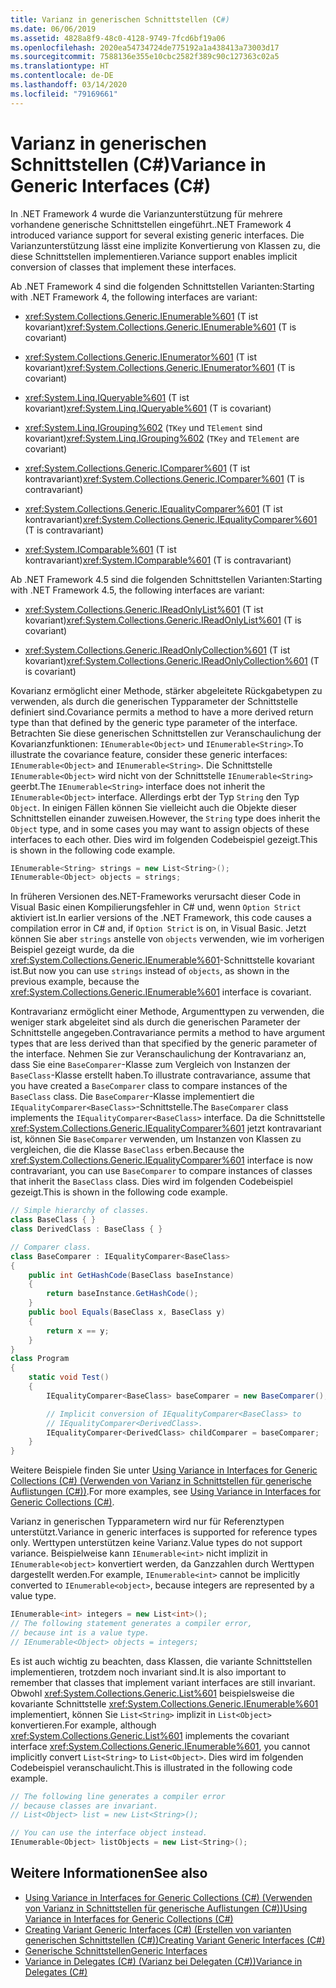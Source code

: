 ```yaml
---
title: Varianz in generischen Schnittstellen (C#)
ms.date: 06/06/2019
ms.assetid: 4828a8f9-48c0-4128-9749-7fcd6bf19a06
ms.openlocfilehash: 2020ea54734724de775192a1a438413a73003d17
ms.sourcegitcommit: 7588136e355e10cbc2582f389c90c127363c02a5
ms.translationtype: HT
ms.contentlocale: de-DE
ms.lasthandoff: 03/14/2020
ms.locfileid: "79169661"
---
```

# <a name="variance-in-generic-interfaces-c"></a><span data-ttu-id="90ba6-102">Varianz in generischen Schnittstellen (C#)</span><span class="sxs-lookup"><span data-stu-id="90ba6-102">Variance in Generic Interfaces (C#)</span></span>

<span data-ttu-id="90ba6-103">In .NET Framework 4 wurde die Varianzunterstützung für mehrere vorhandene generische Schnittstellen eingeführt.</span><span class="sxs-lookup"><span data-stu-id="90ba6-103">.NET Framework 4 introduced variance support for several existing generic interfaces.</span></span> <span data-ttu-id="90ba6-104">Die Varianzunterstützung lässt eine implizite Konvertierung von Klassen zu, die diese Schnittstellen implementieren.</span><span class="sxs-lookup"><span data-stu-id="90ba6-104">Variance support enables implicit conversion of classes that implement these interfaces.</span></span>

<span data-ttu-id="90ba6-105">Ab .NET Framework 4 sind die folgenden Schnittstellen Varianten:</span><span class="sxs-lookup"><span data-stu-id="90ba6-105">Starting with .NET Framework 4, the following interfaces are variant:</span></span>

- <span data-ttu-id="90ba6-106"><xref:System.Collections.Generic.IEnumerable%601> (T ist kovariant)</span><span class="sxs-lookup"><span data-stu-id="90ba6-106"><xref:System.Collections.Generic.IEnumerable%601> (T is covariant)</span></span>

- <span data-ttu-id="90ba6-107"><xref:System.Collections.Generic.IEnumerator%601> (T ist kovariant)</span><span class="sxs-lookup"><span data-stu-id="90ba6-107"><xref:System.Collections.Generic.IEnumerator%601> (T is covariant)</span></span>

- <span data-ttu-id="90ba6-108"><xref:System.Linq.IQueryable%601> (T ist kovariant)</span><span class="sxs-lookup"><span data-stu-id="90ba6-108"><xref:System.Linq.IQueryable%601> (T is covariant)</span></span>

- <span data-ttu-id="90ba6-109"><xref:System.Linq.IGrouping%602> (`TKey` und `TElement` sind kovariant)</span><span class="sxs-lookup"><span data-stu-id="90ba6-109"><xref:System.Linq.IGrouping%602> (`TKey` and `TElement` are covariant)</span></span>

- <span data-ttu-id="90ba6-110"><xref:System.Collections.Generic.IComparer%601> (T ist kontravariant)</span><span class="sxs-lookup"><span data-stu-id="90ba6-110"><xref:System.Collections.Generic.IComparer%601> (T is contravariant)</span></span>

- <span data-ttu-id="90ba6-111"><xref:System.Collections.Generic.IEqualityComparer%601> (T ist kontravariant)</span><span class="sxs-lookup"><span data-stu-id="90ba6-111"><xref:System.Collections.Generic.IEqualityComparer%601> (T is contravariant)</span></span>

- <span data-ttu-id="90ba6-112"><xref:System.IComparable%601> (T ist kontravariant)</span><span class="sxs-lookup"><span data-stu-id="90ba6-112"><xref:System.IComparable%601> (T is contravariant)</span></span>

<span data-ttu-id="90ba6-113">Ab .NET Framework 4.5 sind die folgenden Schnittstellen Varianten:</span><span class="sxs-lookup"><span data-stu-id="90ba6-113">Starting with .NET Framework 4.5, the following interfaces are variant:</span></span>

- <span data-ttu-id="90ba6-114"><xref:System.Collections.Generic.IReadOnlyList%601> (T ist kovariant)</span><span class="sxs-lookup"><span data-stu-id="90ba6-114"><xref:System.Collections.Generic.IReadOnlyList%601> (T is covariant)</span></span>

- <span data-ttu-id="90ba6-115"><xref:System.Collections.Generic.IReadOnlyCollection%601> (T ist kovariant)</span><span class="sxs-lookup"><span data-stu-id="90ba6-115"><xref:System.Collections.Generic.IReadOnlyCollection%601> (T is covariant)</span></span>

<span data-ttu-id="90ba6-116">Kovarianz ermöglicht einer Methode, stärker abgeleitete Rückgabetypen zu verwenden, als durch die generischen Typparameter der Schnittstelle definiert sind.</span><span class="sxs-lookup"><span data-stu-id="90ba6-116">Covariance permits a method to have a more derived return type than that defined by the generic type parameter of the interface.</span></span> <span data-ttu-id="90ba6-117">Betrachten Sie diese generischen Schnittstellen zur Veranschaulichung der Kovarianzfunktionen: `IEnumerable<Object>` und `IEnumerable<String>`.</span><span class="sxs-lookup"><span data-stu-id="90ba6-117">To illustrate the covariance feature, consider these generic interfaces: `IEnumerable<Object>` and `IEnumerable<String>`.</span></span> <span data-ttu-id="90ba6-118">Die Schnittstelle `IEnumerable<Object>` wird nicht von der Schnittstelle `IEnumerable<String>` geerbt.</span><span class="sxs-lookup"><span data-stu-id="90ba6-118">The `IEnumerable<String>` interface does not inherit the `IEnumerable<Object>` interface.</span></span> <span data-ttu-id="90ba6-119">Allerdings erbt der Typ `String` den Typ `Object`. In einigen Fällen können Sie vielleicht auch die Objekte dieser Schnittstellen einander zuweisen.</span><span class="sxs-lookup"><span data-stu-id="90ba6-119">However, the `String` type does inherit the `Object` type, and in some cases you may want to assign objects of these interfaces to each other.</span></span> <span data-ttu-id="90ba6-120">Dies wird im folgenden Codebeispiel gezeigt.</span><span class="sxs-lookup"><span data-stu-id="90ba6-120">This is shown in the following code example.</span></span>

```csharp
IEnumerable<String> strings = new List<String>();
IEnumerable<Object> objects = strings;
```

<span data-ttu-id="90ba6-121">In früheren Versionen des.NET-Frameworks verursacht dieser Code in Visual Basic einen Kompilierungsfehler in C# und, wenn `Option Strict` aktiviert ist.</span><span class="sxs-lookup"><span data-stu-id="90ba6-121">In earlier versions of the .NET Framework, this code causes a compilation error in C# and, if `Option Strict` is on, in Visual Basic.</span></span> <span data-ttu-id="90ba6-122">Jetzt können Sie aber `strings` anstelle von `objects` verwenden, wie im vorherigen Beispiel gezeigt wurde, da die <xref:System.Collections.Generic.IEnumerable%601>-Schnittstelle kovariant ist.</span><span class="sxs-lookup"><span data-stu-id="90ba6-122">But now you can use `strings` instead of `objects`, as shown in the previous example, because the <xref:System.Collections.Generic.IEnumerable%601> interface is covariant.</span></span>

<span data-ttu-id="90ba6-123">Kontravarianz ermöglicht einer Methode, Argumenttypen zu verwenden, die weniger stark abgeleitet sind als durch die generischen Parameter der Schnittstelle angegeben.</span><span class="sxs-lookup"><span data-stu-id="90ba6-123">Contravariance permits a method to have argument types that are less derived than that specified by the generic parameter of the interface.</span></span> <span data-ttu-id="90ba6-124">Nehmen Sie zur Veranschaulichung der Kontravarianz an, dass Sie eine `BaseComparer`-Klasse zum Vergleich von Instanzen der `BaseClass`-Klasse erstellt haben.</span><span class="sxs-lookup"><span data-stu-id="90ba6-124">To illustrate contravariance, assume that you have created a `BaseComparer` class to compare instances of the `BaseClass` class.</span></span> <span data-ttu-id="90ba6-125">Die `BaseComparer`-Klasse implementiert die `IEqualityComparer<BaseClass>`-Schnittstelle.</span><span class="sxs-lookup"><span data-stu-id="90ba6-125">The `BaseComparer` class implements the `IEqualityComparer<BaseClass>` interface.</span></span> <span data-ttu-id="90ba6-126">Da die Schnittstelle <xref:System.Collections.Generic.IEqualityComparer%601> jetzt kontravariant ist, können Sie `BaseComparer` verwenden, um Instanzen von Klassen zu vergleichen, die die Klasse `BaseClass` erben.</span><span class="sxs-lookup"><span data-stu-id="90ba6-126">Because the <xref:System.Collections.Generic.IEqualityComparer%601> interface is now contravariant, you can use `BaseComparer` to compare instances of classes that inherit the `BaseClass` class.</span></span> <span data-ttu-id="90ba6-127">Dies wird im folgenden Codebeispiel gezeigt.</span><span class="sxs-lookup"><span data-stu-id="90ba6-127">This is shown in the following code example.</span></span>

```csharp
// Simple hierarchy of classes.
class BaseClass { }
class DerivedClass : BaseClass { }

// Comparer class.
class BaseComparer : IEqualityComparer<BaseClass>
{
    public int GetHashCode(BaseClass baseInstance)
    {
        return baseInstance.GetHashCode();
    }
    public bool Equals(BaseClass x, BaseClass y)
    {
        return x == y;
    }
}
class Program
{
    static void Test()
    {
        IEqualityComparer<BaseClass> baseComparer = new BaseComparer();

        // Implicit conversion of IEqualityComparer<BaseClass> to
        // IEqualityComparer<DerivedClass>.
        IEqualityComparer<DerivedClass> childComparer = baseComparer;
    }
}
```

<span data-ttu-id="90ba6-128">Weitere Beispiele finden Sie unter [Using Variance in Interfaces for Generic Collections (C#) (Verwenden von Varianz in Schnittstellen für generische Auflistungen (C#))](./using-variance-in-interfaces-for-generic-collections.md).</span><span class="sxs-lookup"><span data-stu-id="90ba6-128">For more examples, see [Using Variance in Interfaces for Generic Collections (C#)](./using-variance-in-interfaces-for-generic-collections.md).</span></span>

<span data-ttu-id="90ba6-129">Varianz in generischen Typparametern wird nur für Referenztypen unterstützt.</span><span class="sxs-lookup"><span data-stu-id="90ba6-129">Variance in generic interfaces is supported for reference types only.</span></span> <span data-ttu-id="90ba6-130">Werttypen unterstützen keine Varianz.</span><span class="sxs-lookup"><span data-stu-id="90ba6-130">Value types do not support variance.</span></span> <span data-ttu-id="90ba6-131">Beispielweise kann `IEnumerable<int>` nicht implizit in `IEnumerable<object>` konvertiert werden, da Ganzzahlen durch Werttypen dargestellt werden.</span><span class="sxs-lookup"><span data-stu-id="90ba6-131">For example, `IEnumerable<int>` cannot be implicitly converted to `IEnumerable<object>`, because integers are represented by a value type.</span></span>

```csharp
IEnumerable<int> integers = new List<int>();
// The following statement generates a compiler error,
// because int is a value type.
// IEnumerable<Object> objects = integers;
```

<span data-ttu-id="90ba6-132">Es ist auch wichtig zu beachten, dass Klassen, die variante Schnittstellen implementieren, trotzdem noch invariant sind.</span><span class="sxs-lookup"><span data-stu-id="90ba6-132">It is also important to remember that classes that implement variant interfaces are still invariant.</span></span> <span data-ttu-id="90ba6-133">Obwohl <xref:System.Collections.Generic.List%601> beispielsweise die kovariante Schnittstelle <xref:System.Collections.Generic.IEnumerable%601> implementiert, können Sie `List<String>` implizit in `List<Object>` konvertieren.</span><span class="sxs-lookup"><span data-stu-id="90ba6-133">For example, although <xref:System.Collections.Generic.List%601> implements the covariant interface <xref:System.Collections.Generic.IEnumerable%601>, you cannot implicitly convert `List<String>` to `List<Object>`.</span></span> <span data-ttu-id="90ba6-134">Dies wird im folgenden Codebeispiel veranschaulicht.</span><span class="sxs-lookup"><span data-stu-id="90ba6-134">This is illustrated in the following code example.</span></span>

```csharp
// The following line generates a compiler error
// because classes are invariant.
// List<Object> list = new List<String>();

// You can use the interface object instead.
IEnumerable<Object> listObjects = new List<String>();
```

## <a name="see-also"></a><span data-ttu-id="90ba6-135">Weitere Informationen</span><span class="sxs-lookup"><span data-stu-id="90ba6-135">See also</span></span>

- [<span data-ttu-id="90ba6-136">Using Variance in Interfaces for Generic Collections (C#) (Verwenden von Varianz in Schnittstellen für generische Auflistungen (C#))</span><span class="sxs-lookup"><span data-stu-id="90ba6-136">Using Variance in Interfaces for Generic Collections (C#)</span></span>](./using-variance-in-interfaces-for-generic-collections.md)
- [<span data-ttu-id="90ba6-137">Creating Variant Generic Interfaces (C#) (Erstellen von varianten generischen Schnittstellen (C#))</span><span class="sxs-lookup"><span data-stu-id="90ba6-137">Creating Variant Generic Interfaces (C#)</span></span>](./creating-variant-generic-interfaces.md)
- [<span data-ttu-id="90ba6-138">Generische Schnittstellen</span><span class="sxs-lookup"><span data-stu-id="90ba6-138">Generic Interfaces</span></span>](../../../../standard/generics/interfaces.md)
- [<span data-ttu-id="90ba6-139">Variance in Delegates (C#) (Varianz bei Delegaten (C#))</span><span class="sxs-lookup"><span data-stu-id="90ba6-139">Variance in Delegates (C#)</span></span>](./variance-in-delegates.md)
